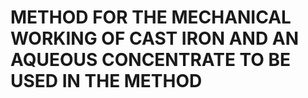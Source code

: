 # METHOD FOR THE MECHANICAL WORKING OF CAST IRON AND AN AQUEOUS CONCENTRATE TO BE USED IN THE METHOD